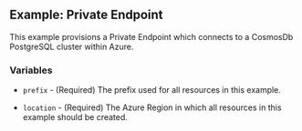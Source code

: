 ## Example: Private Endpoint

This example provisions a Private Endpoint which connects to a CosmosDb PostgreSQL cluster within Azure.

### Variables

* `prefix` - (Required) The prefix used for all resources in this example.

* `location` - (Required) The Azure Region in which all resources in this example should be created.
